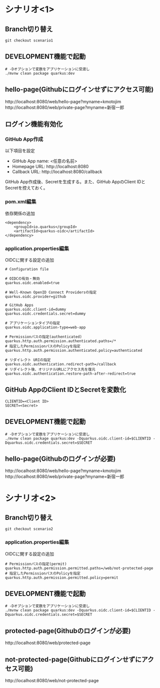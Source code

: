 # シナリオ<1>

## Branch切り替え
```
git checkout scenario1
```
## DEVELOPMENT機能で起動
```
# -Dオプションで変数をアプリケーションに受渡し
./mvnw clean package quarkus:dev
```
## hello-page(Githubにログインせずにアクセス可能)
http://localhost:8080/web/hello-page?myname=kmotojim
http://localhost:8080/web/private-page?myname=新宿一郎

## ログイン機能有効化

### GitHub App作成
以下項目を設定
- GitHub App name: <任意の名前>
- Homepage URL: http://localhost:8080
- Callback URL: http://localhost:8080/callback

GitHub App作成後、Secretを生成する。また、GitHub AppのClient IDとSecretを控えておく。

### pom.xml編集
依存関係の追加
```
<dependency>
    <groupId>io.quarkus</groupId>
    <artifactId>quarkus-oidc</artifactId>
</dependency>
```

### application.properties編集
OIDCに関する設定の追加
```
# Configuration file

# OIDCの有効・無効
quarkus.oidc.enabled=true

# Well-Known OpenID Connect Providersの指定
quarkus.oidc.provider=github

# GitHub Apps
quarkus.oidc.client-id=dummy
quarkus.oidc.credentials.secret=dummy

# アプリケーションタイプの指定
quarkus.oidc.application-type=web-app

# Permissionパスの指定(authenticated)
quarkus.http.auth.permission.authenticated.paths=/*
# 指定したPermissionパスのPolicyを指定
quarkus.http.auth.permission.authenticated.policy=authenticated

# リダイレクト URIの指定
quarkus.oidc.authentication.redirect-path=/callback
# リダイレクト後、オリジナルURLにアクセス先を復元
quarkus.oidc.authentication.restore-path-after-redirect=true
```

## GitHub AppのClient IDとSecretを変数化
```
CLIENTID=<Client ID>
SECRET=<Secret>
```

## DEVELOPMENT機能で起動
```
# -Dオプションで変数をアプリケーションに受渡し
./mvnw clean package quarkus:dev -Dquarkus.oidc.client-id=$CLIENTID -Dquarkus.oidc.credentials.secret=$SECRET
```

## hello-page(Githubのログインが必要)
http://localhost:8080/web/hello-page?myname=kmotojim
http://localhost:8080/web/private-page?myname=新宿一郎

# シナリオ<2>

## Branch切り替え
```
git checkout scenario2
```

### application.properties編集
OIDCに関する設定の追加
```
# Permissionパスの指定(permit)
quarkus.http.auth.permission.permitted.paths=/web/not-protected-page
# 指定したPermissionパスのPolicyを指定
quarkus.http.auth.permission.permitted.policy=permit
```

## DEVELOPMENT機能で起動
```
# -Dオプションで変数をアプリケーションに受渡し
./mvnw clean package quarkus:dev -Dquarkus.oidc.client-id=$CLIENTID -Dquarkus.oidc.credentials.secret=$SECRET
```

## protected-page(Githubのログインが必要)
http://localhost:8080/web/protected-page

## not-protected-page(Githubにログインせずにアクセス可能)
http://localhost:8080/web/not-protected-page
